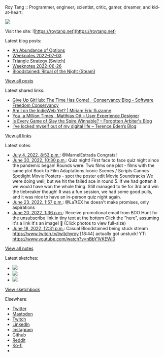 Roy Tang :: Programmer, engineer, scientist, critic, gamer, dreamer, and kid-at-heart.

![](https://roytang.net/static/img/profile.jpg)

Visit the site: ![https://roytang.net](https://roytang.net)

Latest blog posts:

- [An Abundance of Options](https://roytang.net/2022/07/abundance/)
- [Weeknotes 2022-07-03](https://roytang.net/2022/07/weeknotes-07-03/)
- [Triangle Strategy (Switch)](https://roytang.net/2022/07/triangle-strategy/)
- [Weeknotes 2022-06-26](https://roytang.net/2022/06/weeknotes-06-26/)
- [Bloodstained: Ritual of the Night (Steam)](https://roytang.net/2022/06/bloodstained/)

[View all posts](https://roytang.net/blog)

Latest shared links:

- [Give Up GitHub: The Time Has Come! - Conservancy Blog - Software Freedom Conservancy](https://roytang.net/2022/07/edfaceb1447ddbf21aebe3400155d877/)
- [Am I on the IndieWeb Yet? | Miriam Eric Suzanne](https://roytang.net/2022/07/9d50ba275db3f1906bb409294d188a89/)
- [You, a Million Times · Matthias Ott – User Experience Designer](https://roytang.net/2022/07/e98a6e5cc36c71d0c1a0bb27026d3eb5/)
- [Is Every Game of Slay the Spire Winnable? – Forgotten Arbiter&#x27;s Blog](https://roytang.net/2022/06/f97ab4270c900bcf6e22f204f34f4852/)
- [I’ve locked myself out of my digital life – Terence Eden’s Blog](https://roytang.net/2022/06/ab12af767c1d298ed74fe1c52f92f048/)

[View all links](https://roytang.net/links)

Latest notes:

- [July 4, 2022, 8:53 p.m.](https://roytang.net/2022/07/1543941083138510848/): @MarnelEstrada Congrats!
- [June 30, 2022, 10:30 p.m.](https://roytang.net/2022/06/popquiz-scenetest/): Quiz night! First face to face quiz night since the pandemic began! Rounds were: Two films one plot - films with the same plot Book to Film Adaptations Iconic Scenes / Scripts Cannes Spotlight Movie Posters - spot the poster edit Movie Soundtracks We were doing well, but we hit the failed ace in round 5. If we had gotten it we would have won the whole thing. Still managed to tie for 3rd and win the tiebreaker though! It was a fun session, we had some good pulls, and it was nice to have an in-person quiz night again.
- [June 23, 2022, 1:57 p.m.](https://roytang.net/2022/06/1539850091648802817/): @LaTtEX he doesn&#x27;t make promises, only aspirations
- [June 20, 2022, 1:36 p.m.](https://roytang.net/2022/06/1538757685192970240/): Receive promotional email from BDO Hunt for the unsubscribe link in tiny text at the bottom Click the &quot;here&quot;, assuming it&#x27;s a link It&#x27;s an image! :facepalm: (Click photos to view full-size)
- [June 18, 2022, 12:31 p.m.](https://roytang.net/2022/06/1538016639408451586/): Casual Bloodstained being stuck stream https://www.twitch.tv/twitchyroy [18:44] actually got unstuck! YT: https://www.youtube.com/watch?v=nBbY1VKEWl0

[View all notes](https://roytang.net/notes)

Latest sketches:


- ![](https://roytang.net/media/cache/55/b6/55b643dddb9496966c4c37fc2b21c5a6.jpg)
- ![](https://roytang.net/media/cache/71/25/7125fc96d9db296bc5f16306d33cc459.jpg)
- ![](https://roytang.net/media/cache/12/60/1260736fe21c5cfd96c1c0b6f467475e.jpg)

[View sketchbook](https://roytang.net/albums/sketchbook)


Elsewhere:

- [Twitter](https://twitter.com/roytang)
- [Mastodon](https://mastodon.technology/@roytang)
- [Twitch](https://twitch.tv/twitchyroy)
- [LinkedIn](https://www.linkedin.com/in/roytang)
- [Instagram](https://instagram.com/roytang0400)
- [Github](https://github.com/roytang)
- [Reddit](https://reddit.com/u/hungryroy)
- [Ko-fi](https://ko-fi.com/roytang)
- [](mailto:hello@roytang.net)